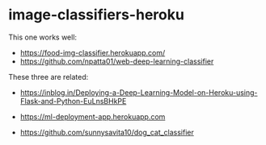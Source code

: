 # image-classifiers-heroku

This one works well:
* https://food-img-classifier.herokuapp.com/
* https://github.com/npatta01/web-deep-learning-classifier


These three are related: 
* https://inblog.in/Deploying-a-Deep-Learning-Model-on-Heroku-using-Flask-and-Python-EuLnsBHkPE

* https://ml-deployment-app.herokuapp.com

* https://github.com/sunnysavita10/dog_cat_classifier
